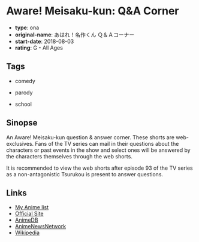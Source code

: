 # Aware! Meisaku-kun: Q&amp;A Corner

-   **type**: ona
-   **original-name**: あはれ！名作くん Ｑ＆Ａコーナー
-   **start-date**: 2018-08-03
-   **rating**: G - All Ages

## Tags

-   comedy

-   parody
-   school

## Sinopse

An Aware! Meisaku-kun question & answer corner. These shorts are web-exclusives. Fans of the TV series can mail in their questions about the characters or past events in the show and select ones will be answered by the characters themselves through the web shorts.

It is recommended to view the web shorts after episode 93 of the TV series as a non-antagonistic Tsurukou is present to answer questions.

## Links

-   [My Anime list](https://myanimelist.net/anime/38623/Aware_Meisaku-kun__Q_A_Corner)
-   [Official Site](http://meisakukun.com/)
-   [AnimeDB](http://anidb.info/perl-bin/animedb.pl?show=anime&aid=12006)
-   [AnimeNewsNetwork](http://www.animenewsnetwork.com/encyclopedia/anime.php?id=18226)
-   [Wikipedia](https://ja.wikipedia.org/wiki/%E3%81%82%E3%81%AF%E3%82%8C!%E5%90%8D%E4%BD%9C%E3%81%8F%E3%82%93)
